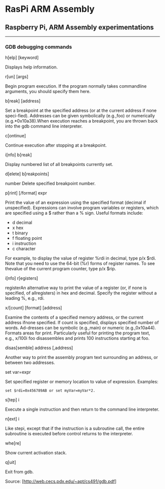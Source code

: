 # RasPi ARM Assembly

## Raspberry Pi, ARM Assembly experimentations

---

### GDB debugging commands

h[elp] [keyword]

Displays help information.

r[un] [args]

Begin program execution. If the program normally takes commandline arguments, you should specify them here.

b[reak] [address]

Set a breakpoint at the specified address (or at the current address if none speci-fied). Addresses can be given symbolically (e.g.,foo) or numerically (e.g.*0x10a38).When execution reaches a breakpoint, you are thrown back into the gdb command line interpreter.

c[ontinue]

Continue execution after stopping at a breakpoint.

i[nfo] b[reak]

Display numbered list of all breakpoints currently set.

d[elete] b[reakpoints]

number Delete specified breakpoint number.

p[rint] [/format] expr

Print the value of an expression using the specified format (decimal if unspecified). Expressions can involve program variables or registers, which are specified using a $ rather than a % sign. Useful formats include:

- d decimal
- x hex
- t binary
- f floating point
- i instruction
- c character

For example, to display the value of register %rdi in decimal, type p/x $rdi. Note that you need to use the 64-bit (%r) forms of register names. To see thevalue of the current program counter, type p/x $rip.

i[nfo] r[egisters]

registerAn alternative way to print the value of a register (or, if none is specified, of allregisters) in hex and decimal. Specify the register without a leading %, e.g., rdi.

x/[count] [format] [address]

Examine the contents of a specified memory address, or the current address ifnone specified.  If count is specified, displays specified number of words.  Ad-dresses can be symbolic (e.g.,main) or numeric (e.g.,0x10a44). Formats areas for print. Particularly useful for printing the program text, e.g., x/100i foo disassembles and prints 100 instructions starting at foo.

disas[semble] address [,address]

Another way to print the assembly program text surrounding an address, or between two addresses.

set var=expr

Set specified register or memory location to value of expression. Examples:

    set $rdi=0x456789AB or set myVar=myVar*2.

s[tep] i

Execute a single instruction and then return to the command line interpreter.

n[ext] i

Like stepi, except that if the instruction is a subroutine call, the entire subroutine is executed before control returns to the interpreter.

whe[re]

Show current activation stack.

q[uit]

Exit from gdb.

Source: [<http://web.cecs.pdx.edu/~apt/cs491/gdb.pdf>]
